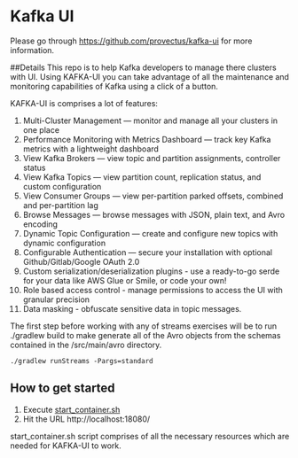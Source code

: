 # Kafka UI

Please go through https://github.com/provectus/kafka-ui for more information.

##Details
This repo is to help Kafka developers to manage there clusters with UI.
Using KAFKA-UI you can take advantage of all the maintenance and monitoring capabilities of Kafka using a click of a button.

KAFKA-UI is comprises a lot of features:
1. Multi-Cluster Management — monitor and manage all your clusters in one place
2. Performance Monitoring with Metrics Dashboard — track key Kafka metrics with a lightweight dashboard
3. View Kafka Brokers — view topic and partition assignments, controller status
4. View Kafka Topics — view partition count, replication status, and custom configuration
5. View Consumer Groups — view per-partition parked offsets, combined and per-partition lag
6. Browse Messages — browse messages with JSON, plain text, and Avro encoding
7. Dynamic Topic Configuration — create and configure new topics with dynamic configuration
8. Configurable Authentication — secure your installation with optional Github/Gitlab/Google OAuth 2.0
9. Custom serialization/deserialization plugins - use a ready-to-go serde for your data like AWS Glue or Smile, or code your own!
10. Role based access control - manage permissions to access the UI with granular precision
11. Data masking - obfuscate sensitive data in topic messages.

The first step before working with any of streams exercises will be to run ./gradlew build to make generate all of the Avro objects from the schemas contained in the /src/main/avro directory.

`./gradlew runStreams -Pargs=standard`

## How to get started
1. Execute [start_container.sh](/Users/ajith.shetty/personal_project/spark-kafka-kstreams/start_containers.sh)
2. Hit the URL http://localhost:18080/

start_container.sh script comprises of all the necessary resources which are needed for KAFKA-UI to work.